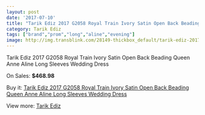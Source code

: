 ```yaml
---
layout: post
date: '2017-07-10'
title: "Tarik Ediz 2017 G2058 Royal Train Ivory Satin Open Back Beading Queen Anne Aline Long Sleeves Wedding Dress"
category: Tarik Ediz
tags: ["brand","prom","long","aline","evening"]
image: http://img.transblink.com/28149-thickbox_default/tarik-ediz-2017-g2058-royal-train-ivory-satin-open-back-beading-queen-anne-aline-long-sleeves-wedding-dress.jpg
---
```

Tarik Ediz 2017 G2058 Royal Train Ivory Satin Open Back Beading Queen Anne Aline Long Sleeves Wedding Dress

On Sales: **$468.98**
<a href="https://www.transblink.com/en/tarik-ediz/9206-tarik-ediz-2017-g2058-royal-train-ivory-satin-open-back-beading-queen-anne-aline-long-sleeves-wedding-dress.html"><amp-img layout="responsive" width="600" height="600" src="//img.transblink.com/28149-thickbox_default/tarik-ediz-2017-g2058-royal-train-ivory-satin-open-back-beading-queen-anne-aline-long-sleeves-wedding-dress.jpg" alt="Tarik Ediz 2017 G2058 Royal Train Ivory Satin Open Back Beading Queen Anne Aline Long Sleeves Wedding Dress 0" /></a>
<a href="https://www.transblink.com/en/tarik-ediz/9206-tarik-ediz-2017-g2058-royal-train-ivory-satin-open-back-beading-queen-anne-aline-long-sleeves-wedding-dress.html"><amp-img layout="responsive" width="600" height="600" src="//img.transblink.com/28153-thickbox_default/tarik-ediz-2017-g2058-royal-train-ivory-satin-open-back-beading-queen-anne-aline-long-sleeves-wedding-dress.jpg" alt="Tarik Ediz 2017 G2058 Royal Train Ivory Satin Open Back Beading Queen Anne Aline Long Sleeves Wedding Dress 1" /></a>
<a href="https://www.transblink.com/en/tarik-ediz/9206-tarik-ediz-2017-g2058-royal-train-ivory-satin-open-back-beading-queen-anne-aline-long-sleeves-wedding-dress.html"><amp-img layout="responsive" width="600" height="600" src="//img.transblink.com/28152-thickbox_default/tarik-ediz-2017-g2058-royal-train-ivory-satin-open-back-beading-queen-anne-aline-long-sleeves-wedding-dress.jpg" alt="Tarik Ediz 2017 G2058 Royal Train Ivory Satin Open Back Beading Queen Anne Aline Long Sleeves Wedding Dress 2" /></a>
<a href="https://www.transblink.com/en/tarik-ediz/9206-tarik-ediz-2017-g2058-royal-train-ivory-satin-open-back-beading-queen-anne-aline-long-sleeves-wedding-dress.html"><amp-img layout="responsive" width="600" height="600" src="//img.transblink.com/28151-thickbox_default/tarik-ediz-2017-g2058-royal-train-ivory-satin-open-back-beading-queen-anne-aline-long-sleeves-wedding-dress.jpg" alt="Tarik Ediz 2017 G2058 Royal Train Ivory Satin Open Back Beading Queen Anne Aline Long Sleeves Wedding Dress 3" /></a>
<a href="https://www.transblink.com/en/tarik-ediz/9206-tarik-ediz-2017-g2058-royal-train-ivory-satin-open-back-beading-queen-anne-aline-long-sleeves-wedding-dress.html"><amp-img layout="responsive" width="600" height="600" src="//img.transblink.com/28150-thickbox_default/tarik-ediz-2017-g2058-royal-train-ivory-satin-open-back-beading-queen-anne-aline-long-sleeves-wedding-dress.jpg" alt="Tarik Ediz 2017 G2058 Royal Train Ivory Satin Open Back Beading Queen Anne Aline Long Sleeves Wedding Dress 4" /></a>

Buy it: [Tarik Ediz 2017 G2058 Royal Train Ivory Satin Open Back Beading Queen Anne Aline Long Sleeves Wedding Dress](https://www.transblink.com/en/tarik-ediz/9206-tarik-ediz-2017-g2058-royal-train-ivory-satin-open-back-beading-queen-anne-aline-long-sleeves-wedding-dress.html "Tarik Ediz 2017 G2058 Royal Train Ivory Satin Open Back Beading Queen Anne Aline Long Sleeves Wedding Dress")

View more: [Tarik Ediz](https://www.transblink.com/en/80-tarik-ediz "Tarik Ediz")